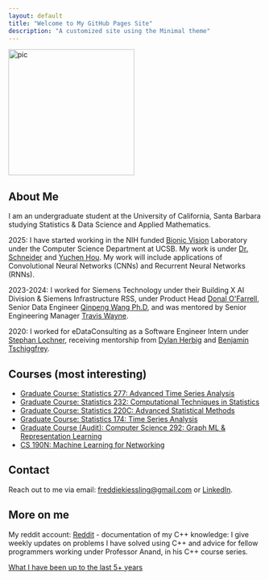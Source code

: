 ```yaml
---
layout: default
title: "Welcome to My GitHub Pages Site"
description: "A customized site using the Minimal theme"
---
```

<img src="https://github.com/user-attachments/assets/d77eac74-6981-4dec-ae9f-01adca8e3277" alt="pic" style="width: 250px; height: auto;">



## About Me
I am an undergraduate student at the University of California, Santa Barbara studying Statistics & Data Science and Applied Mathematics.

2025: I have started working in the NIH funded [Bionic Vision](https://bionicvisionlab.org) Laboratory under the Computer Science Department at UCSB. My work is under [Dr. Schneider](https://schneidermarius.github.io) and [Yuchen Hou](https://www.linkedin.com/in/yuchen-hou-b95083205/). My work will include applications of Convolutional Neural Networks (CNNs) and Recurrent Neural Networks (RNNs). 

2023-2024: I worked for Siemens Technology under their Building X AI Division & Siemens Infrastructure RSS, under Product Head [Donal O'Farrell](https://www.linkedin.com/in/donal-ofarrell/), Senior Data Engineer [Qinpeng Wang Ph.D](https://www.linkedin.com/in/qinpeng-wang-ph-d-a7a60850/), and was mentored by Senior Engineering Manager [Travis Wayne](https://www.linkedin.com/in/traviswayne/).

2020: I worked for eDataConsulting as a Software Engineer Intern under [Stephan Lochner](https://www.linkedin.com/in/stephan-lochner/), receiving mentorship from [Dylan Herbig](https://www.linkedin.com/in/dylan-herbig/) and [Benjamin Tschiggfrey](https://www.linkedin.com/in/benjamin-tschiggfrey-a4b861158/).

## Courses (most interesting)
- [Graduate Course: Statistics 277: Advanced Time Series Analysis](Stat_277.md)
- [Graduate Course: Statistics 232: Computational Techniques in Statistics](Stats_232.md)
- [Graduate Course: Statistics 220C: Advanced Statistical Methods](Stat_220C.md)
- [Graduate Course: Statistics 174: Time Series Analysis](Stat_174.md)
- [Graduate Course (Audit): Computer Science 292: Graph ML & Representation Learning](https://github.com/freddiek4/F2024_Statisitcal_Compute_UCSB/tree/main/CS_292_Graph_Representation_Learning)
- [CS 190N: Machine Learning for Networking](cs190n.md)

## Contact
Reach out to me via email: [freddiekiessling@gmail.com](freddiekiessling@gmail.com) or [LinkedIn](https://www.linkedin.com/in/frederick-kiessling-2b86ab224/).

## More on me

My reddit account: [Reddit](https://www.reddit.com/user/Frederick_kiessling/) - documentation of my C++ knowledge: I give weekly updates on problems I have solved using C++ and advice for fellow programmers working under Professor Anand, in his C++ course series.

[What I have been up to the last 5+ years](story.md) 

